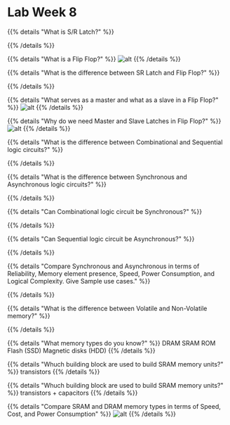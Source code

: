 # Lab Week 8

{{% details "What is S/R Latch?" %}}

{{% /details %}}

{{% details "What is a Flip Flop?" %}}
![alt](/images/img18.png)
{{% /details %}}

{{% details "What is the difference between SR Latch and Flip Flop?" %}}

{{% /details %}}

{{% details "What serves as a master and what as a slave in a Flip Flop?" %}}
![alt](/images/img17.png)
{{% /details %}}

{{% details "Why do we need Master and Slave Latches in Flip Flop?" %}}
![alt](/images/img19.png)
{{% /details %}}

{{% details "What is the difference between Combinational and Sequential logic circuits?" %}}

{{% /details %}}

{{% details "What is the difference between Synchronous and Asynchronous logic circuits?" %}}

{{% /details %}}

{{% details "Can Combinational logic circuit be Synchronous?" %}}

{{% /details %}}

{{% details "Can Sequential logic circuit be Asynchronous?" %}}

{{% /details %}}

{{% details "Compare Synchronous and Asynchronous in terms of Reliability, Memory element presence, Speed, Power Consumption, and Logical Complexity. Give Sample use cases." %}}

{{% /details %}}

{{% details "What is the difference between Volatile and Non-Volatile memory?" %}}

{{% /details %}}

{{% details "What memory types do you know?" %}}
  DRAM
  SRAM
  ROM
  Flash (SSD)
  Magnetic disks (HDD)
{{% /details %}}

{{% details "Whuch building block are used to build SRAM memory units?" %}}
transistors
{{% /details %}}

{{% details "Whuch building block are used to build SRAM memory units?" %}}
transistors + capacitors
{{% /details %}}

{{% details "Compare SRAM and DRAM memory types in terms of Speed, Cost, and Power Consumption" %}}
![alt](/images/img18.png)
{{% /details %}}
